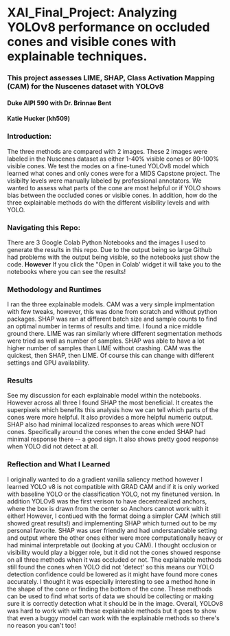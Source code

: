 # XAI_Final_Project: Analyzing YOLOv8 performance on occluded cones and visible cones with explainable techniques.
### This project assesses LIME, SHAP, Class Activation Mapping (CAM) for the Nuscenes dataset with YOLOv8
####  Duke AIPI 590 with Dr. Brinnae Bent
#### Katie Hucker (kh509)

### Introduction:
The three methods are compared with 2 images. These 2 images were labeled in the Nuscenes dataset as either 1-40% visible cones or 80-100% visible cones. We test the modes on a fine-tuned YOLOv8 model which learned what cones and only cones were for a MIDS Capstone project. The visibilty levels were manually labeled by professional annotators. We wanted to assess what parts of the cone are most helpful or if YOLO shows bias between the occluded cones or visible cones. In addition, how do the three explainable methods do with the different visibility levels and with YOLO. 

### Navigating this Repo: 
There are 3 Google Colab Python Notebooks and the images I used to generate the results in this repo. Due to the output being so large Github had problems with the output being visible, so the notebooks just show the code. **However** If you click the "Open in Colab' widget it will take you to the notebooks where you can see the results! 

### Methodology and Runtimes
I ran the three explainable models. CAM was a very simple implmentation with few tweaks, however, this was done from scratch and without python packages. SHAP was ran at different batch size and sample counts to find an optimal number in terms of results and time. I found a nice middle ground there. LIME was ran similarly where different segmentation methods were tried as well as number of samples. SHAP was able to have a lot higher number of samples than LIME without crashing. CAM was the quickest, then SHAP, then LIME. Of course this can change with different settings and GPU availability. 

### Results
See my discussion for each explainable model within the notebooks. However across all three I found SHAP the most beneficial. It creates the superpixels which benefits this analysis how we can tell which parts of the cones were more helpful. It also provides a more helpful numeric output. SHAP also had minimal localized responses to areas which were NOT cones. Specifically around the cones when the cone ended SHAP had minimal response there -- a good sign. It also shows pretty good response when YOLO did not detect at all. 

### Reflection and What I Learned

I originally wanted to do a gradient vanilla saliency method however I learned YOLO v8 is not compatible with GRAD CAM and if it is only worked with baseline YOLO or the classification YOLO, not my finetuned version. In addition YOLOv8 was the first verison to have decentrealized anchors, where the box is drawn from the center so Anchors cannot work with it either! However, I contiued with the format doing a simpler CAM (which still showed great results!) and implementing SHAP which turned out to be my personal favorite. SHAP was user friendly and had understandable setting and output where the other ones either were more computationally heavy or had minimal interpretable out (looking at you CAM). I thought occlusion or visibility would play a bigger role, but it did not the cones showed response on all three methods when it was occluded or not. The explainable methods still found the cones when YOLO did not 'detect' so this means our YOLO detection confidence could be lowered as it might have found more cones accurately. I thought it was especially interesting to see a method hone in the shape of the cone or finding the bottom of the cone. These methods can be used to find what sorts of data we should be collecting or making sure it is correctly detection what it should be in the image. Overall, YOLOv8 was hard to work with with these explainable methods but it goes to show that even a buggy model can work with the explainable methods so there's no reason you can't too!

